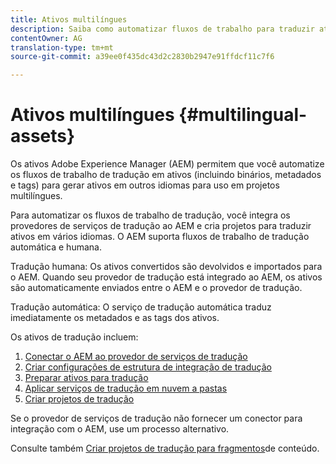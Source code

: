 ```yaml
---
title: Ativos multilíngues
description: Saiba como automatizar fluxos de trabalho para traduzir ativos, incluindo binários, metadados e tags em vários idiomas.
contentOwner: AG
translation-type: tm+mt
source-git-commit: a39ee0f435dc43d2c2830b2947e91ffdcf11c7f6

---
```



# Ativos multilíngues {#multilingual-assets}

Os ativos Adobe Experience Manager (AEM) permitem que você automatize os fluxos de trabalho de tradução em ativos (incluindo binários, metadados e tags) para gerar ativos em outros idiomas para uso em projetos multilíngues.

Para automatizar os fluxos de trabalho de tradução, você integra os provedores de serviços de tradução ao AEM e cria projetos para traduzir ativos em vários idiomas. O AEM suporta fluxos de trabalho de tradução automática e humana.

Tradução humana: Os ativos convertidos são devolvidos e importados para o AEM. Quando seu provedor de tradução está integrado ao AEM, os ativos são automaticamente enviados entre o AEM e o provedor de tradução.

Tradução automática: O serviço de tradução automática traduz imediatamente os metadados e as tags dos ativos.

Os ativos de tradução incluem:

1. [Conectar o AEM ao provedor de serviços de tradução](/help/sites-administering/tc-tic.md#connecting-to-a-translation-service-provider)
1. [Criar configurações de estrutura de integração de tradução](/help/sites-administering/tc-tic.md)
1. [Preparar ativos para tradução](preparing-assets-for-translation.md)
1. [Aplicar serviços de tradução em nuvem a pastas](transition-cloud-services.md)
1. [Criar projetos de tradução](translation-projects.md)

Se o provedor de serviços de tradução não fornecer um conector para integração com o AEM, use um processo [](/help/sites-administering/tc-manage.md#exporting-a-translation-job)alternativo.

Consulte também [Criar projetos de tradução para fragmentos](creating-translation-projects-for-content-fragments.md)de conteúdo.
